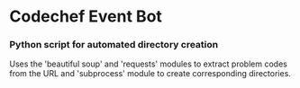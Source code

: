 # Codechef Event Bot  
  
### Python script for automated directory creation  
  
    
Uses the 'beautiful soup' and 'requests' modules to extract problem codes from the URL and 'subprocess' module to create corresponding directories.